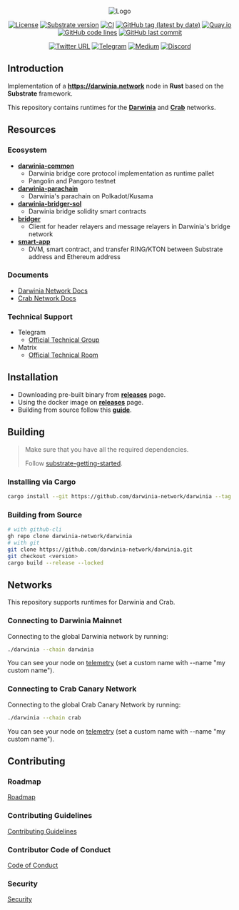 <div align="center">

![Logo](https://infura-ipfs.io/ipfs/QmWm8Fdvjnu1afHGiyXQusGrBhTdZRyviNJNa6Dyx7Ujud)

[![License](https://img.shields.io/badge/License-GPLv3-blue.svg)](https://www.gnu.org/licenses/gpl-3.0)
[![Substrate version](https://img.shields.io/badge/Substrate-3.0.0-brightgreen?logo=Parity%20Substrate)](https://substrate.io)
[![CI](https://github.com/darwinia-network/darwinia/workflows/CI/badge.svg?branch=master)](https://github.com/darwinia-network/darwinia/actions/workflows/ci.yml)
[![GitHub tag (latest by date)](https://img.shields.io/github/v/tag/darwinia-network/darwinia)](https://github.com/darwinia-network/darwinia/tags)
[![Quay.io](https://img.shields.io/badge/quay-latest-blue.svg?logo=docker&logoColor=white)](https://quay.io/repository/darwinia-network/darwinia)
[![GitHub code lines](https://tokei.rs/b1/github/darwinia-network/darwinia)](https://github.com/darwinia-network/darwinia)
[![GitHub last commit](https://img.shields.io/github/last-commit/darwinia-network/darwinia?color=red&style=plastic)](https://github.com/darwinia-network/darwinia)

[![Twitter URL](https://img.shields.io/twitter/follow/DarwiniaNetwork?style=social)](https://twitter.com/DarwiniaNetwork)
[![Telegram](https://img.shields.io/endpoint?color=neon&style=flat-square&url=https%3A%2F%2Ftg.sumanjay.workers.dev%2FDarwiniaNetwork)](https://t.me/DarwiniaOfficial)
[![Medium](https://badgen.net/badge/icon/medium?icon=medium&label)](https://darwinianetwork.medium.com)
[![Discord](https://img.shields.io/badge/Discord-gray?logo=discord)](https://discord.gg/uqa3snSGTj)

</div>

## Introduction
Implementation of a **https://darwinia.network** node in **Rust** based on the **Substrate** framework.

This repository contains runtimes for the **[Darwinia](https://darwinia.network)** and **[Crab](https://crab.network)** networks.

## Resources

### Ecosystem
- **[darwinia-common](https://github.com/darwinia-network/darwinia-common)**
  - Darwinia bridge core protocol implementation as runtime pallet
  - Pangolin and Pangoro testnet
- **[darwinia-parachain](https://github.com/darwinia-network/darwinia-parachain)**
  - Darwinia's parachain on Polkadot/Kusama
- **[darwinia-bridger-sol](https://github.com/darwinia-network/darwinia-bridger-sol)**
  - Darwinia bridge solidity smart contracts
- **[bridger](https://github.com/darwinia-network/bridger)**
  - Client for header relayers and message relayers in Darwinia's bridge network
- **[smart-app](https://github.com/darwinia-network/bridger)**
  - DVM, smart contract, and transfer RING/KTON between Substrate address and Ethereum address

### Documents
- [Darwinia Network Docs](https://docs.darwinia.network)
- [Crab Network Docs](https://docs.crab.network)

### Technical Support
- Telegram
	- [Official Technical Group](https://t.me/DarwiniaDev)
- Matrix
	- [Official Technical Room](https://matrix.to/#/#darwinia:matrix.org)

## Installation
- Downloading pre-built binary from **[releases](https://github.com/darwinia-network/darwinia/releases)** page.
- Using the docker image on **[releases](https://github.com/darwinia-network/darwinia/releases)** page.
- Building from source follow this **[guide](#build-from-source)**.

## Building
> Make sure that you have all the required dependencies.
>
> Follow [substrate-getting-started](https://substrate.dev/docs/en/knowledgebase/getting-started).

### Installing via Cargo
```sh
cargo install --git https://github.com/darwinia-network/darwinia --tag <version> --locked
```

### Building from Source
```sh
# with github-cli
gh repo clone darwinia-network/darwinia
# with git
git clone https://github.com/darwinia-network/darwinia.git
git checkout <version>
cargo build --release --locked
```

## Networks
This repository supports runtimes for Darwinia and Crab.

### Connecting to Darwinia Mainnet
Connecting to the global Darwinia network by running:
```sh
./darwinia --chain darwinia
```
You can see your node on [telemetry](https://telemetry.polkadot.io/#list/0x729cb8f2cf428adcf81fe69610edda32c5711b2ff17de747e8604a3587021db8) (set a custom name with --name "my custom name").

### Connecting to Crab Canary Network
Connecting to the global Crab Canary Network by running:
```sh
./darwinia --chain crab
```
You can see your node on [telemetry](https://telemetry.polkadot.io/#list/0x34f61bfda344b3fad3c3e38832a91448b3c613b199eb23e5110a635d71c13c65) (set a custom name with --name "my custom name").

## Contributing

### Roadmap
[Roadmap](docs/ROADMAP.md)

### Contributing Guidelines
[Contributing Guidelines](docs/CONTRIBUTING.adoc)

### Contributor Code of Conduct
[Code of Conduct](docs/CODE_OF_CONDUCT.md)

### Security
[Security](docs/SECURITY.md)
